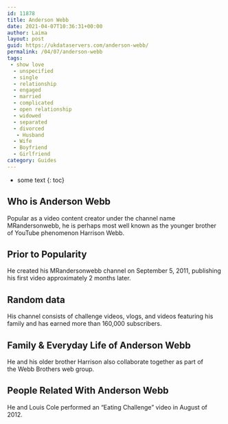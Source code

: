 ```yaml
---
id: 11878
title: Anderson Webb
date: 2021-04-07T10:36:31+00:00
author: Laima
layout: post
guid: https://ukdataservers.com/anderson-webb/
permalink: /04/07/anderson-webb
tags:
 - show love
  - unspecified
  - single
  - relationship
  - engaged
  - married
  - complicated
  - open relationship
  - widowed
  - separated
  - divorced
   - Husband
  - Wife
  - Boyfriend
  - Girlfriend
category: Guides
---
```


* some text
{: toc}


## Who is Anderson Webb
                  
                  
                  
Popular as a video content creator under the channel name MRandersonwebb, he is perhaps most well known as the younger brother of YouTube phenomenon Harrison Webb. 
                  
              
            
              
            
                
                
                
## Prior to Popularity
                  
                  
                  
He created his MRandersonwebb channel on September 5, 2011, publishing his first video approximately 2 months later.
                  
              
            
              
            
                
                
                
## Random data
                  
                  
                  
His channel consists of challenge videos, vlogs, and videos featuring his family and has earned more than 160,000 subscribers.
                  
              
            
              
            
                
                
                
## Family & Everyday Life of Anderson Webb
                  
                  
                  
He and his older brother Harrison also collaborate together as part of the Webb Brothers web group.
                  
              
            
              
            
                
                
                
## People Related With Anderson Webb
                  
                  
                  
He and Louis Cole performed an &#8220;Eating Challenge&#8221; video in August of 2012.
                  
              
            
              
            
                
              
            
              
              
            
            
              
            
          
          
          